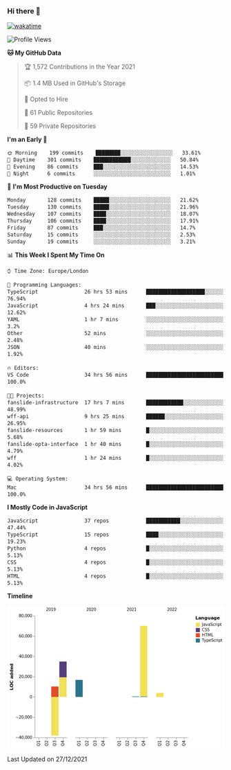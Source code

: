 ### Hi there 👋

[![wakatime](https://wakatime.com/badge/user/fbd6d84b-3d41-4f0d-b9de-9fbf06457c16.svg)](https://wakatime.com/@fbd6d84b-3d41-4f0d-b9de-9fbf06457c16)

<!--
**kkarimi/kkarimi** is a ✨ _special_ ✨ repository because its `README.md` (this file) appears on your GitHub profile.

Here are some ideas to get you started:

- 🔭 I’m currently working on ...
- 🌱 I’m currently learning ...
- 👯 I’m looking to collaborate on ...
- 🤔 I’m looking for help with ...
- 💬 Ask me about ...
- 📫 How to reach me: ...
- 😄 Pronouns: ...
- ⚡ Fun fact: ...
-->

<!--START_SECTION:waka-->
![Profile Views](http://img.shields.io/badge/Profile%20Views-0-blue)

**🐱 My GitHub Data** 

> 🏆 1,572 Contributions in the Year 2021
 > 
> 📦 1.4 MB Used in GitHub's Storage 
 > 
> 💼 Opted to Hire
 > 
> 📜 61 Public Repositories 
 > 
> 🔑 59 Private Repositories  
 > 
**I'm an Early 🐤** 

```text
🌞 Morning    199 commits    ████████░░░░░░░░░░░░░░░░░   33.61% 
🌆 Daytime    301 commits    ████████████░░░░░░░░░░░░░   50.84% 
🌃 Evening    86 commits     ███░░░░░░░░░░░░░░░░░░░░░░   14.53% 
🌙 Night      6 commits      ░░░░░░░░░░░░░░░░░░░░░░░░░   1.01%

```
📅 **I'm Most Productive on Tuesday** 

```text
Monday       128 commits    █████░░░░░░░░░░░░░░░░░░░░   21.62% 
Tuesday      130 commits    █████░░░░░░░░░░░░░░░░░░░░   21.96% 
Wednesday    107 commits    ████░░░░░░░░░░░░░░░░░░░░░   18.07% 
Thursday     106 commits    ████░░░░░░░░░░░░░░░░░░░░░   17.91% 
Friday       87 commits     ███░░░░░░░░░░░░░░░░░░░░░░   14.7% 
Saturday     15 commits     ░░░░░░░░░░░░░░░░░░░░░░░░░   2.53% 
Sunday       19 commits     ░░░░░░░░░░░░░░░░░░░░░░░░░   3.21%

```


📊 **This Week I Spent My Time On** 

```text
⌚︎ Time Zone: Europe/London

💬 Programming Languages: 
TypeScript               26 hrs 53 mins      ███████████████████░░░░░░   76.94% 
JavaScript               4 hrs 24 mins       ███░░░░░░░░░░░░░░░░░░░░░░   12.62% 
YAML                     1 hr 7 mins         ░░░░░░░░░░░░░░░░░░░░░░░░░   3.2% 
Other                    52 mins             ░░░░░░░░░░░░░░░░░░░░░░░░░   2.48% 
JSON                     40 mins             ░░░░░░░░░░░░░░░░░░░░░░░░░   1.92%

🔥 Editors: 
VS Code                  34 hrs 56 mins      █████████████████████████   100.0%

🐱‍💻 Projects: 
fanslide-infrastructure  17 hrs 7 mins       ████████████░░░░░░░░░░░░░   48.99% 
wff-api                  9 hrs 25 mins       ██████░░░░░░░░░░░░░░░░░░░   26.95% 
fanslide-resources       1 hr 59 mins        █░░░░░░░░░░░░░░░░░░░░░░░░   5.68% 
fanslide-opta-interface  1 hr 40 mins        █░░░░░░░░░░░░░░░░░░░░░░░░   4.79% 
wff                      1 hr 24 mins        █░░░░░░░░░░░░░░░░░░░░░░░░   4.02%

💻 Operating System: 
Mac                      34 hrs 56 mins      █████████████████████████   100.0%

```

**I Mostly Code in JavaScript** 

```text
JavaScript               37 repos            ███████████░░░░░░░░░░░░░░   47.44% 
TypeScript               15 repos            ████░░░░░░░░░░░░░░░░░░░░░   19.23% 
Python                   4 repos             █░░░░░░░░░░░░░░░░░░░░░░░░   5.13% 
CSS                      4 repos             █░░░░░░░░░░░░░░░░░░░░░░░░   5.13% 
HTML                     4 repos             █░░░░░░░░░░░░░░░░░░░░░░░░   5.13%

```


**Timeline**

![Chart not found](https://raw.githubusercontent.com/kkarimi/kkarimi/main/charts/bar_graph.png) 


 Last Updated on 27/12/2021
<!--END_SECTION:waka-->
